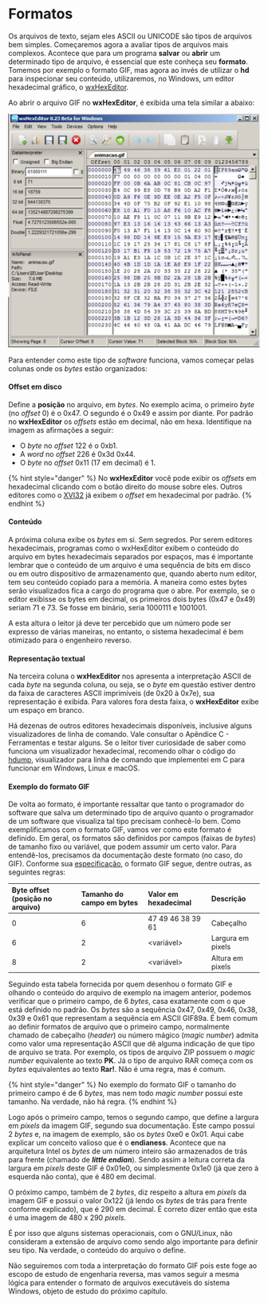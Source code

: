 # Formatos

Os arquivos de texto, sejam eles ASCII ou UNICODE são tipos de arquivos bem simples. Começaremos agora a avaliar tipos de arquivos mais complexos. Acontece que para um programa **salvar** ou **abrir** um determinado tipo de arquivo, é essencial que este conheça seu **formato**. Tomemos por exemplo o formato GIF, mas agora ao invés de utilizar o **hd** para inspecionar seu conteúdo, utilizaremos, no Windows, um editor hexadecimal gráfico, o [wxHexEditor](https://sourceforge.net/projects/wxhexeditor/).

Ao abrir o arquivo GIF no **wxHexEditor**, é exibida uma tela similar a abaixo: 

![Conteúdo de um arquivo GIF visualizado em hexadecimal](../.gitbook/assets/hex_fig1.png)

Para entender como este tipo de _software_ funciona, vamos começar pelas colunas onde os _bytes_ estão organizados:

#### **Offset em disco**

Define a **posição** no arquivo, em _bytes_. No exemplo acima, o primeiro _byte_ \(no _offset_ 0\) é o 0x47. O segundo é o 0x49 e assim por diante. Por padrão no **wxHexEditor** os _offsets_ estão em decimal, não em hexa. Identifique na imagem as afirmações a seguir:

* O _byte_ no _offset_ 122 é o 0xb1.
* A _word_ no _offset_ 226 é 0x3d 0x44.
* O _byte_ no _offset_ 0x11 \(17 em decimal\) é 1.

{% hint style="danger" %}
No **wxHexEditor** você pode exibir os _offsets_ em hexadecimal clicando com o botão direito do mouse sobre eles. Outros editores como o [XVI32](http://www.chmaas.handshake.de/delphi/freeware/xvi32/xvi32.htm) já exibem o _offset_ em hexadecimal por padrão.
{% endhint %}

#### **Conteúdo**

A próxima coluna exibe os _bytes_ em si. Sem segredos. Por serem editores hexadecimais, programas como o wxHexEditor exibem o conteúdo do arquivo em bytes hexadecimais separados por espaços, mas é importante lembrar que o conteúdo de um arquivo é uma sequência de bits em disco ou em outro dispositivo de armazenamento que, quando aberto num editor, tem seu conteúdo copiado para a memória. A maneira como estes bytes serão visualizados fica a cargo do programa que o abre. Por exemplo, se o editor exibisse os bytes em decimal, os primeiros dois bytes \(0x47 e 0x49\) seriam 71 e 73. Se fosse em binário, seria 1000111 e 1001001.

A esta altura o leitor já deve ter percebido que um número pode ser expresso de várias maneiras, no entanto, o sistema hexadecimal é bem otimizado para o engenheiro reverso.

#### **Representação textual**

Na terceira coluna o **wxHexEditor** nos apresenta a interpretação ASCII de cada _byte_ na segunda coluna, ou seja, se o _byte_ em questão estiver dentro da faixa de caracteres ASCII imprimíveis \(de 0x20 à 0x7e\), sua representação é exibida. Para valores fora desta faixa, o **wxHexEditor** exibe um espaço em branco.

Há dezenas de outros editores hexadecimais disponíveis, inclusive alguns visualizadores de linha de comando. Vale consultar o Apêndice C - Ferramentas e testar alguns. Se o leitor tiver curiosidade de saber como funciona um visualizador hexadecimal, recomendo olhar o código do [hdump](https://sourceforge.net/projects/hdump/), visualizador para linha de comando que implementei em C para funcionar em Windows, Linux e macOS.

#### **Exemplo do formato GIF**

De volta ao formato, é importante ressaltar que tanto o programador do software que salva um determinado tipo de arquivo quanto o programador de um software que visualiza tal tipo precisam conhecê-lo bem. Como exemplificamos com o formato GIF, vamos ver como este formato é definido. Em geral, os formatos são definidos por campos \(faixas de _bytes_\) de tamanho fixo ou variável, que podem assumir um certo valor. Para entendê-los, precisamos da documentação deste formato \(no caso, do GIF\). Conforme sua [especificação](https://en.wikipedia.org/wiki/GIF#Example_GIF_file), o formato GIF segue, dentre outras, as seguintes regras:

| Byte offset \(posição no arquivo\) | Tamanho do campo em bytes | Valor em hexadecimal | Descrição |
| :--- | :--- | :--- | :--- |
| 0 | 6 | 47 49 46 38 39 61 | Cabeçalho |
| 6 | 2 | &lt;variável&gt; | Largura em pixels |
| 8 | 2 | &lt;variável&gt; | Altura em pixels |

Seguindo esta tabela fornecida por quem desenhou o formato GIF e olhando o conteúdo do arquivo de exemplo na imagem anterior, podemos verificar que o primeiro campo, de 6 _bytes_, casa exatamente com o que está definido no padrão. Os _bytes_ são a sequência 0x47, 0x49, 0x46, 0x38, 0x39 e 0x61 que representam a sequência em ASCII GIF89a. É bem comum ao definir formatos de arquivo que o primeiro campo, normalmente chamado de cabeçalho \(_header_\) ou número mágico \(_magic number_\) admita como valor uma representação ASCII que dê alguma indicação de que tipo de arquivo se trata. Por exemplo, os tipos de arquivo ZIP possuem o _magic number_ equivalente ao texto **PK**. Já o tipo de arquivo RAR começa com os _bytes_ equivalentes ao texto **Rar!**. Não é uma regra, mas é comum.

{% hint style="danger" %}
No exemplo do formato GIF o tamanho do primeiro campo é de 6 _bytes,_ mas nem todo _magic number_ possui este tamanho. Na verdade, não há regra.
{% endhint %}

Logo após o primeiro campo, temos o segundo campo, que define a largura em _pixels_ da imagem GIF, segundo sua documentação. Este campo possui 2 _bytes_ e, na imagem de exemplo, são os _bytes_ 0xe0 e 0x01. Aqui cabe explicar um conceito valioso que é o **endianess**. Acontece que na arquitetura Intel os _bytes_ de um número inteiro são armazenados de trás para frente \(chamado de _**little endian**_\). Sendo assim a leitura correta da largura em _pixels_ deste GIF é 0x01e0, ou simplesmente 0x1e0 \(já que zero à esquerda não conta\), que é 480 em decimal.

O próximo campo, também de 2 _bytes_, diz respeito a altura em _pixels_ da imagem GIF e possui o valor 0x122 \(já lendo os _bytes_ de trás para frente conforme explicado\), que é 290 em decimal. É correto dizer então que esta é uma imagem de 480 x 290 _pixels_.

É por isso que alguns sistemas operacionais, com o GNU/Linux, não consideram a extensão de arquivo como sendo algo importante para definir seu tipo. Na verdade, o conteúdo do arquivo o define.

Não seguiremos com toda a interpretação do formato GIF pois este foge ao escopo de estudo de engenharia reversa, mas vamos seguir a mesma lógica para entender o formato de arquivos executáveis do sistema Windows, objeto de estudo do próximo capítulo.

